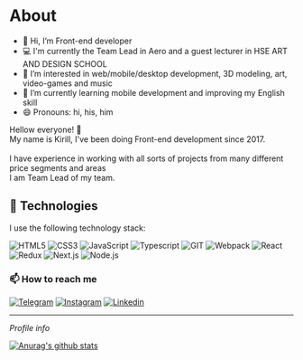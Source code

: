 <h1>About</h1> 

- 👋 Hi, I’m Front-end developer
- 💻 I'm currently the Team Lead in Aero and a guest lecturer in HSE ART AND DESIGN SCHOOL
- 👀 I’m interested in web/mobile/desktop development, 3D modeling, art, video-games and music 
- 🌱 I’m currently learning mobile development and improving my English skill
- 😄 Pronouns: hi, his, him
<!---
- 💞️ I’m looking to collaborate on large international company with interesting and complex projects
- 🔭 I’m currently working on ...
- 🌱 I’m currently learning ...
- 👯 I’m looking to collaborate on ...
- 🤔 I’m looking for help with ...
- 💬 Ask me about ...
- ⚡ Fun fact: ...
--->

Hellow everyone! 👋 <br>
My name is Kirill, I've been doing Front-end development since 2017. <br>  
I have experience in working with all sorts of projects from many different price segments and areas <br>
I am Team Lead of my team.


<h2>🤔 Technologies</h2>
 I use the following technology stack:
<br>

![HTML5](https://img.shields.io/badge/-HTML-141130?style=flat-square&logo=HTML5&logoColor=FF0000)
![CSS3](https://img.shields.io/badge/-CSS3-141130?style=flat-square&logo=CSS3&logoColor=009900)
![JavaScript](https://img.shields.io/badge/-JavaScript-141130?style=flat-square&logo=JavaScript&logoColor=yellow)
![Typescript](https://img.shields.io/badge/-Typescript-141130?style=flat-square&logo=Typescript)
![GIT](https://img.shields.io/badge/-Git-141130?style=flat-square&logo=GIT&logoColor=FFFFFF)
![Webpack](https://img.shields.io/badge/-Webpack-141130?style=flat-square&logo=Webpack&)
![React](https://img.shields.io/badge/-React-141130?style=flat-square&logo=React)
![Redux](https://img.shields.io/badge/-Redux-141130?style=flat-square&logo=Redux)
![Next.js](https://img.shields.io/badge/-Next.js-141130?style=flat-square&logo=Next.js)
![Node.js](https://img.shields.io/badge/-Node.js-141130?style=flat-square&logo=Node.js)

<h3>📫 How to reach me</h3>
<!---
[![Facebook](https://img.shields.io/badge/-Facebook-141130?style=flat-square&logo=Facebook)](https://www.facebook.com/krlrmlv)
[![VKontakte](https://img.shields.io/badge/-VK-141130?style=flat-square&logo=Vk)](https://vk.com/deadly_sick)
--->

[![Telegram](https://img.shields.io/badge/-Telegram-141130?style=flat-square&logo=Telegram)](https://t.me/krlrmlv)
[![Instagram](https://img.shields.io/badge/-Instagram-141130?style=flat-square&logo=Instagram)](https://www.instagram.com/krlrmlv/)
[![Linkedin](https://img.shields.io/badge/-Linkedin-141130?style=flat-square&logo=Linkedin)](https://www.linkedin.com/in/krlrmlv/)

<HR>
<i>Profile info</i>  
<br>

[![Anurag's github stats](https://github-readme-stats.vercel.app/api?username=krlrmlv&&show_icons=true&theme=nord)](https://github.com/anuraghazra/github-readme-stats)


<!---
krlrmlv/krlrmlv is a ✨ special ✨ repository because its `README.md` (this file) appears on your GitHub profile.
You can click the Preview link to take a look at your changes.
--->
